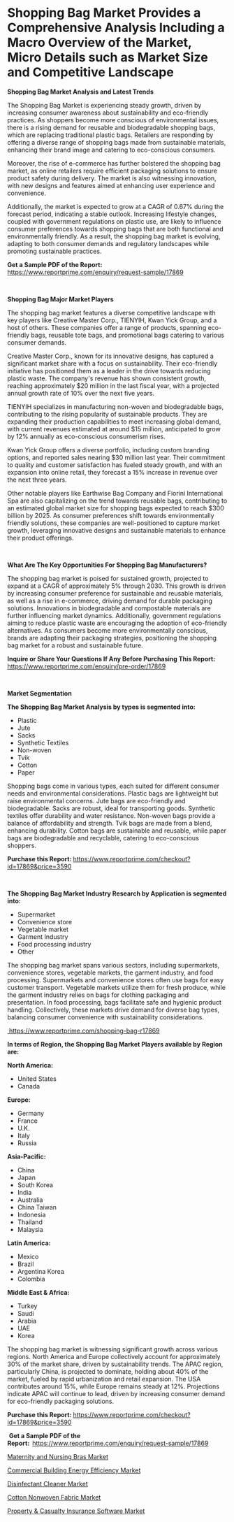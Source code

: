 <p><h1>Shopping Bag Market Provides a Comprehensive Analysis Including a Macro Overview of the Market, Micro Details such as Market Size and Competitive Landscape</h1></p><p><strong>Shopping Bag Market Analysis and Latest Trends</strong></p>
<p><p>The Shopping Bag Market is experiencing steady growth, driven by increasing consumer awareness about sustainability and eco-friendly practices. As shoppers become more conscious of environmental issues, there is a rising demand for reusable and biodegradable shopping bags, which are replacing traditional plastic bags. Retailers are responding by offering a diverse range of shopping bags made from sustainable materials, enhancing their brand image and catering to eco-conscious consumers. </p><p>Moreover, the rise of e-commerce has further bolstered the shopping bag market, as online retailers require efficient packaging solutions to ensure product safety during delivery. The market is also witnessing innovation, with new designs and features aimed at enhancing user experience and convenience.</p><p>Additionally, the market is expected to grow at a CAGR of 0.67% during the forecast period, indicating a stable outlook. Increasing lifestyle changes, coupled with government regulations on plastic use, are likely to influence consumer preferences towards shopping bags that are both functional and environmentally friendly. As a result, the shopping bag market is evolving, adapting to both consumer demands and regulatory landscapes while promoting sustainable practices.</p></p>
<p><strong>Get a Sample PDF of the Report:&nbsp;</strong> <a href="https://www.reportprime.com/enquiry/request-sample/17869?utm_campaign=60&utm_medium=2&utm_source=Github&utm_content=ia&utm_term=20112024&utm_id=shopping-bag">https://www.reportprime.com/enquiry/request-sample/17869</a></p>
<p>&nbsp;</p>
<p><strong>Shopping Bag Major Market Players</strong></p>
<p><p>The shopping bag market features a diverse competitive landscape with key players like Creative Master Corp., TIENYIH, Kwan Yick Group, and a host of others. These companies offer a range of products, spanning eco-friendly bags, reusable tote bags, and promotional bags catering to various consumer demands.</p><p>Creative Master Corp., known for its innovative designs, has captured a significant market share with a focus on sustainability. Their eco-friendly initiative has positioned them as a leader in the drive towards reducing plastic waste. The company's revenue has shown consistent growth, reaching approximately $20 million in the last fiscal year, with a projected annual growth rate of 10% over the next five years.</p><p>TIENYIH specializes in manufacturing non-woven and biodegradable bags, contributing to the rising popularity of sustainable products. They are expanding their production capabilities to meet increasing global demand, with current revenues estimated at around $15 million, anticipated to grow by 12% annually as eco-conscious consumerism rises.</p><p>Kwan Yick Group offers a diverse portfolio, including custom branding options, and reported sales nearing $30 million last year. Their commitment to quality and customer satisfaction has fueled steady growth, and with an expansion into online retail, they forecast a 15% increase in revenue over the next three years.</p><p>Other notable players like Earthwise Bag Company and Fiorini International Spa are also capitalizing on the trend towards reusable bags, contributing to an estimated global market size for shopping bags expected to reach $300 billion by 2025. As consumer preferences shift towards environmentally friendly solutions, these companies are well-positioned to capture market growth, leveraging innovative designs and sustainable materials to enhance their product offerings.</p></p>
<p>&nbsp;</p>
<p><strong>What Are The Key Opportunities For Shopping Bag Manufacturers?</strong></p>
<p><p>The shopping bag market is poised for sustained growth, projected to expand at a CAGR of approximately 5% through 2030. This growth is driven by increasing consumer preference for sustainable and reusable materials, as well as a rise in e-commerce, driving demand for durable packaging solutions. Innovations in biodegradable and compostable materials are further influencing market dynamics. Additionally, government regulations aiming to reduce plastic waste are encouraging the adoption of eco-friendly alternatives. As consumers become more environmentally conscious, brands are adapting their packaging strategies, positioning the shopping bag market for a robust and sustainable future.</p></p>
<p><strong>Inquire or Share Your Questions If Any Before Purchasing This Report:</strong> <a href="https://www.reportprime.com/enquiry/pre-order/17869?utm_campaign=60&utm_medium=2&utm_source=Github&utm_content=ia&utm_term=20112024&utm_id=shopping-bag">https://www.reportprime.com/enquiry/pre-order/17869</a></p>
<p>&nbsp;</p>
<p><strong>Market Segmentation</strong></p>
<p><strong>The Shopping Bag Market Analysis by types is segmented into:</strong></p>
<p><ul><li>Plastic</li><li>Jute</li><li>Sacks</li><li>Synthetic Textiles</li><li>Non-woven</li><li>Tvik</li><li>Cotton</li><li>Paper</li></ul></p>
<p><p>Shopping bags come in various types, each suited for different consumer needs and environmental considerations. Plastic bags are lightweight but raise environmental concerns. Jute bags are eco-friendly and biodegradable. Sacks are robust, ideal for transporting goods. Synthetic textiles offer durability and water resistance. Non-woven bags provide a balance of affordability and strength. Tvik bags are made from a blend, enhancing durability. Cotton bags are sustainable and reusable, while paper bags are biodegradable and recyclable, catering to eco-conscious shoppers.</p></p>
<p><strong>Purchase this Report:&nbsp;</strong><a href="https://www.reportprime.com/checkout?id=17869&price=3590&utm_campaign=60&utm_medium=2&utm_source=Github&utm_content=ia&utm_term=20112024&utm_id=shopping-bag">https://www.reportprime.com/checkout?id=17869&price=3590</a></p>
<p>&nbsp;</p>
<p><strong>The Shopping Bag Market Industry Research by Application is segmented into:</strong></p>
<p><ul><li>Supermarket</li><li>Convenience store</li><li>Vegetable market</li><li>Garment Industry</li><li>Food processing industry</li><li>Other</li></ul></p>
<p><p>The shopping bag market spans various sectors, including supermarkets, convenience stores, vegetable markets, the garment industry, and food processing. Supermarkets and convenience stores often use bags for easy customer transport. Vegetable markets utilize them for fresh produce, while the garment industry relies on bags for clothing packaging and presentation. In food processing, bags facilitate safe and hygienic product handling. Collectively, these markets drive demand for diverse bag types, balancing consumer convenience with sustainability considerations.</p></p>
<p><a href="https://www.reportprime.com/shopping-bag-r17869?utm_campaign=60&utm_medium=2&utm_source=Github&utm_content=ia&utm_term=20112024&utm_id=shopping-bag">&nbsp;https://www.reportprime.com/shopping-bag-r17869</a></p>
<p><strong>In terms of Region, the Shopping Bag Market Players available by Region are:</strong></p>
<p>
    <p> <strong> North America: </strong>
        <ul>
            <li>United States</li>
            <li>Canada</li>
        </ul>
        </p> 
    <p> <strong> Europe: </strong>
        <ul>
            <li>Germany</li>
            <li>France</li>
            <li>U.K.</li>
            <li>Italy</li>
            <li>Russia</li>
        </ul>
        </p> 
    <p> <strong> Asia-Pacific: </strong>
        <ul>
            <li>China</li>
            <li>Japan</li>
            <li>South Korea</li>
            <li>India</li>
            <li>Australia</li>
            <li>China Taiwan</li>
            <li>Indonesia</li>
            <li>Thailand</li>
            <li>Malaysia</li>
        </ul>
        </p> 
    <p> <strong> Latin America: </strong>
        <ul>
            <li>Mexico</li>
            <li>Brazil</li>
            <li>Argentina Korea</li>
            <li>Colombia</li>
        </ul>
        </p> 
    <p> <strong> Middle East & Africa: </strong>
        <ul>
            <li>Turkey</li>
            <li>Saudi</li>
            <li>Arabia</li>
            <li>UAE</li>
            <li>Korea</li>
        </ul>
    </p>
    </p>
<p><p>The shopping bag market is witnessing significant growth across various regions. North America and Europe collectively account for approximately 30% of the market share, driven by sustainability trends. The APAC region, particularly China, is projected to dominate, holding about 40% of the market, fueled by rapid urbanization and retail expansion. The USA contributes around 15%, while Europe remains steady at 12%. Projections indicate APAC will continue to lead, driven by increasing consumer demand for eco-friendly packaging solutions.</p></p>
<p><strong>Purchase this Report: </strong><a href="https://www.reportprime.com/checkout?id=17869&price=3590&utm_campaign=60&utm_medium=2&utm_source=Github&utm_content=ia&utm_term=20112024&utm_id=shopping-bag">https://www.reportprime.com/checkout?id=17869&price=3590</a></p>
<p>&nbsp;<strong>Get a Sample PDF of the Report:&nbsp;&nbsp;</strong><a href="https://www.reportprime.com/enquiry/request-sample/17869?utm_campaign=60&utm_medium=2&utm_source=Github&utm_content=ia&utm_term=20112024&utm_id=shopping-bag">https://www.reportprime.com/enquiry/request-sample/17869</a></p>
<p><strong></strong></p>
<p><p><a href="https://github.com/NargisHussain432/Market-Research-Report-List-1/blob/main/maternity-and-nursing-bras-market.md?utm_campaign=60&utm_medium=2&utm_source=Github&utm_content=ia&utm_term=20112024&utm_id=shopping-bag">Maternity and Nursing Bras Market</a></p><p><a href="https://issuu.com/reportprime-2/docs/commercial-building-energy-efficien_e6193f4886368c?utm_campaign=60&utm_medium=2&utm_source=Github&utm_content=ia&utm_term=20112024&utm_id=shopping-bag">Commercial Building Energy Efficiency Market</a></p><p><a href="https://github.com/FahadAhmed223/Market-Research-Report-List-1/blob/main/disinfectant-cleaner-market.md?utm_campaign=60&utm_medium=2&utm_source=Github&utm_content=ia&utm_term=20112024&utm_id=shopping-bag">Disinfectant Cleaner Market</a></p><p><a href="https://www.linkedin.com/pulse/cotton-nonwoven-fabric-market-evolution-regional-adaptations-2i0ie?utm_campaign=60&utm_medium=2&utm_source=Github&utm_content=ia&utm_term=20112024&utm_id=shopping-bag">Cotton Nonwoven Fabric Market</a></p><p><a href="https://issuu.com/reportprime-2/docs/property-casualty-insurance-softwar_170dc51d15efab?utm_campaign=60&utm_medium=2&utm_source=Github&utm_content=ia&utm_term=20112024&utm_id=shopping-bag">Property & Casualty Insurance Software Market</a></p></p>